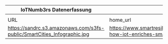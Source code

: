|IoTNumb3rs Datenerfassung|||||||||||
| ---- | ---- | ---- | ---- | ---- | ---- | ---- | ---- | ---- | ---- | ---- |
||||||||||||
|URL|home_url|filename|device_class|device_count|market_class|market_volume|prognosis_year|publication_year|authorship_class|Dropbox folder|
|https://sandrc.s3.amazonaws.com/s3fs-public/SmartCities_Infographic.jpg|https://www.smartresilient.com/infographic-how-iot-enriches-smart-city-ecosystem|file9_SmartCities_Infographic.jpg||||||||marielledemuth/20181118-1200|
